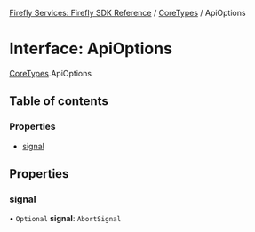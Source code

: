 [Firefly Services: Firefly SDK Reference](../index.md) / [CoreTypes](../modules/CoreTypes.md) / ApiOptions

# Interface: ApiOptions

[CoreTypes](../modules/CoreTypes.md).ApiOptions

## Table of contents

### Properties

- [signal](CoreTypes.ApiOptions.md#signal)

## Properties

### signal

• `Optional` **signal**: `AbortSignal`
